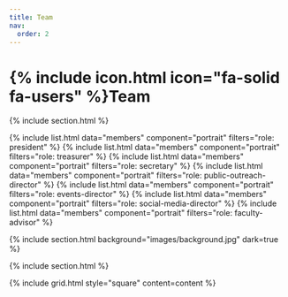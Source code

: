 ```yaml
---
title: Team
nav:
  order: 2
---
```


# {% include icon.html icon="fa-solid fa-users" %}Team

{% include section.html %}

{% include list.html data="members" component="portrait" filters="role: president" %}
{% include list.html data="members" component="portrait" filters="role: treasurer" %}
{% include list.html data="members" component="portrait" filters="role: secretary" %}
{% include list.html data="members" component="portrait" filters="role: public-outreach-director" %}
{% include list.html data="members" component="portrait" filters="role: events-director" %}
{% include list.html data="members" component="portrait" filters="role: social-media-director" %}
{% include list.html data="members" component="portrait" filters="role: faculty-advisor" %}

{% include section.html background="images/background.jpg" dark=true %}

{% include section.html %}

{% include grid.html style="square" content=content %}
